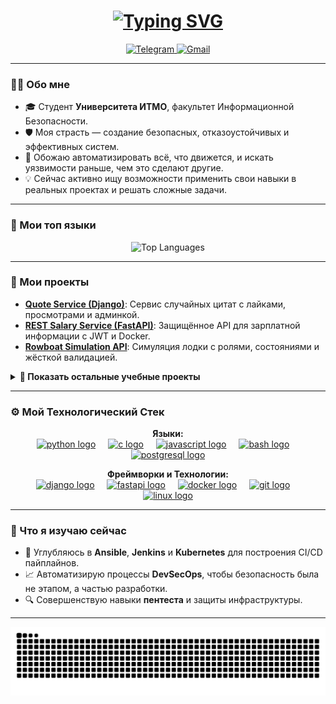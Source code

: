 <h1 align="center">
    <a href="#">
        <img src="https://readme-typing-svg.herokuapp.com?font=Fira+Code&size=30&pause=500&color=00BFFF&center=true&vCenter=true&width=600&lines=Привет,+я+Мухаммет!+👋;Студент+ИТМО (2027');Учусь+на+информационную+безопасность" alt="Typing SVG" />
    </a>
</h1>

<p align="center">
  <a href="https://t.me/jkl2youtube">
    <img src="https://img.shields.io/badge/Telegram-26A5E4?style=for-the-badge&logo=telegram&logoColor=white" alt="Telegram"/>
  </a>
  <a href="mailto:muhammet.jkl2.suhanguylev@gmail.com">
    <img src="https://img.shields.io/badge/Gmail-D14836?style=for-the-badge&logo=gmail&logoColor=white" alt="Gmail"/>
  </a>
</p>

---

### 👨‍💻 Обо мне

- 🎓 Студент **Университета ИТМО**, факультет Информационной Безопасности.
- 🛡️ Моя страсть — создание безопасных, отказоустойчивых и эффективных систем.
- 🚀 Обожаю автоматизировать всё, что движется, и искать уязвимости раньше, чем это сделают другие.
- 💡 Сейчас активно ищу возможности применить свои навыки в реальных проектах и решать сложные задачи.

---

### 🚀 Мои топ языки

<p align="center">
  <img src="https://github-readme-stats.vercel.app/api/top-langs/?username=jkl2thebest&theme=dracula&hide_border=false&include_all_commits=true&count_private=true&layout=compact&hide=jupyter%20notebook" alt="Top Languages" />
</p>

---

### 💼 Мои проекты

- **[Quote Service (Django)](https://github.com/JKL2theBest/quote-service-django)**: Сервис случайных цитат с лайками, просмотрами и админкой.
- **[REST Salary Service (FastAPI)](https://github.com/JKL2theBest/salary-rest-service)**: Защищённое API для зарплатной информации с JWT и Docker.
- **[Rowboat Simulation API](https://github.com/JKL2theBest/rowboat-simulation)**: Симуляция лодки с ролями, состояниями и жёсткой валидацией.

<details>
  <summary><b>📂 Показать остальные учебные проекты</b></summary>
  
  - **[TabZ Exporter](https://github.com/JKL2theBest/ITMO/tree/master/WebTechnologies/SuhangulyyevM_Senior_2/Chrome_Tabs_Exporter)**: Chrome-расширение для экспорта и восстановления вкладок.
  - **[Стек-буфер с undo/redo (C)](https://github.com/JKL2theBest/ITMO/tree/master/Programming/lab6)**: Буфер с откатом действий и валидацией данных.
  - **[RPC Auth Service (C/Python)](https://github.com/JKL2theBest/ITMO/tree/master/OperatingSystems/lab9)**: RPC-сервис аутентификации на C и анализ TCP-сокетов.
</details>

---

### ⚙️ Мой Технологический Стек

<p align="center">
  <strong>Языки:</strong><br>
  <a href="#"><img src="https://cdn.jsdelivr.net/gh/devicons/devicon/icons/python/python-original.svg" height="40" alt="python logo" /></a>
  <img width="12" />
  <a href="#"><img src="https://cdn.jsdelivr.net/gh/devicons/devicon/icons/c/c-original.svg" height="40" alt="c logo" /></a>
  <img width="12" />
  <a href="#"><img src="https://cdn.jsdelivr.net/gh/devicons/devicon/icons/javascript/javascript-original.svg" height="40" alt="javascript logo" /></a>
  <img width="12" />
  <a href="#"><img src="https://cdn.jsdelivr.net/gh/devicons/devicon/icons/bash/bash-original.svg" height="40" alt="bash logo" /></a>
  <img width="12" />
  <a href="#"><img src="https://cdn.jsdelivr.net/gh/devicons/devicon/icons/postgresql/postgresql-original.svg" height="40" alt="postgresql logo" /></a>
</p>
<p align="center">
  <strong>Фреймворки и Технологии:</strong><br>
  <a href="#"><img src="https://cdn.jsdelivr.net/gh/devicons/devicon/icons/django/django-plain.svg" height="40" alt="django logo" /></a>
  <img width="12" />
  <a href="#"><img src="https://cdn.jsdelivr.net/gh/devicons/devicon/icons/fastapi/fastapi-original.svg" height="40" alt="fastapi logo" /></a>
  <img width="12" />
  <a href="#"><img src="https://cdn.jsdelivr.net/gh/devicons/devicon/icons/docker/docker-original.svg" height="40" alt="docker logo" /></a>
  <img width="12" />
  <a href="#"><img src="https://cdn.jsdelivr.net/gh/devicons/devicon/icons/git/git-original.svg" height="40" alt="git logo" /></a>
  <img width="12" />
  <a href="#"><img src="https://cdn.jsdelivr.net/gh/devicons/devicon/icons/linux/linux-original.svg" height="40" alt="linux logo" /></a>
</p>

---

### 🎯 Что я изучаю сейчас

- 🚀 Углубляюсь в **Ansible**, **Jenkins** и **Kubernetes** для построения CI/CD пайплайнов.
- 📈 Автоматизирую процессы **DevSecOps**, чтобы безопасность была не этапом, а частью разработки.
- 🔍 Совершенствую навыки **пентеста** и защиты инфраструктуры.

---

<div align="center">
  <img src="https://raw.githubusercontent.com/JKL2theBest/JKL2theBest/output/github-snake-dark.svg" alt="Snake animation" />
</div>
